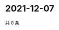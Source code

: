 # 2021-12-07

共 0 条

<!-- BEGIN WEIBO -->
<!-- 最后更新时间 Tue Dec 07 2021 14:00:59 GMT+0800 (China Standard Time) -->

<!-- END WEIBO -->
